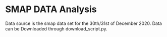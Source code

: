 # SMAP DATA Analysis


Data source is the smap data set for the 30th/31st of December 2020. Data can be Downloaded through download_script.py.
